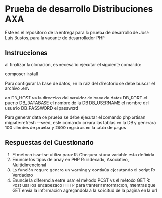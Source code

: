 # Prueba de desarrollo Distribuciones AXA

Este es el repositorio de la entrega para la prueba de desarrollo de Jose Luis Bustos, para la vacante de desarrollador PHP

## Instrucciones

al finalizar la clonacion, es necesario ejecutar el siguiente comando:

composer install

Para configurar la base de datos, en la raiz del directorio se debe buscar el archivo .env

en
DB_HOST va la direccion del servidor de base de datos
DB_PORT el puerto
DB_DATABASE el nombre de la DB
DB_USERNAME el nombre del usuario
DB_PASSWORD el password

Para generar data de prueba se debe ejecutar el comando php artisan migrate:refresh --seed, este comando creara las tablas en la DB y generara 100 clientes de prueba y 2000 registros en la tabla de pagos
## Respuestas del Cuestionario

1. El método isset se utiliza para:
R: Chequea si una variable esta definida
2. Enuncie los tipos de array en PHP
R: indexado, Asociativo, Multidimencional
3. La función require genera un warning y continúa ejecutando el script
R: Verdadero
4. Enuncie la diferencia entre usar el método POST vs el método GET
R: Post usa los encabezado HTTP para tranferir informacion, mientras que GET envia la informacion agregandola a la solicitud de la pagina en la url
